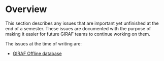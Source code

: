 # Overview

This section describes any issues that are important yet unfinished at the end of a semester.
These issues are documented with the purpose of making it easier for future GIRAF teams to continue working on them.

The issues at the time of writing are:

- [GIRAF Offline database](offline_mode.md)